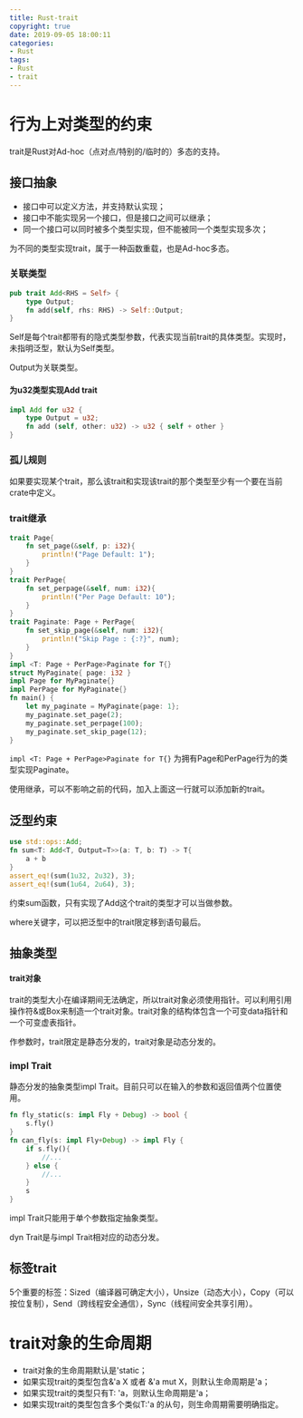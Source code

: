 ```yaml
---
title: Rust-trait
copyright: true
date: 2019-09-05 18:00:11
categories:
- Rust
tags:
- Rust
- trait
---
```


# 行为上对类型的约束

trait是Rust对Ad-hoc（点对点/特别的/临时的）多态的支持。

## 接口抽象

* 接口中可以定义方法，并支持默认实现；
* 接口中不能实现另一个接口，但是接口之间可以继承；
* 同一个接口可以同时被多个类型实现，但不能被同一个类型实现多次；

为不同的类型实现trait，属于一种函数重载，也是Ad-hoc多态。

### 关联类型

```rust
pub trait Add<RHS = Self> {
	type Output;
	fn add(self, rhs: RHS) -> Self::Output;
}
```

Self是每个trait都带有的隐式类型参数，代表实现当前trait的具体类型。实现时，未指明泛型，默认为Self类型。

Output为关联类型。

#### 为u32类型实现Add trait

```rust
impl Add for u32 {
    type Output = u32;
    fn add (self, other: u32) -> u32 { self + other }
}
```

### 孤儿规则

如果要实现某个trait，那么该trait和实现该trait的那个类型至少有一个要在当前crate中定义。

### trait继承

```rust
trait Page{
    fn set_page(&self, p: i32){
        println!("Page Default: 1");
    }
}
trait PerPage{
    fn set_perpage(&self, num: i32){
        println!("Per Page Default: 10");
    }
}
trait Paginate: Page + PerPage{
    fn set_skip_page(&self, num: i32){
        println!("Skip Page : {:?}", num);
    }
}
impl <T: Page + PerPage>Paginate for T{}
struct MyPaginate{ page: i32 }
impl Page for MyPaginate{}
impl PerPage for MyPaginate{}
fn main() {
    let my_paginate = MyPaginate{page: 1};
	my_paginate.set_page(2);
	my_paginate.set_perpage(100);
	my_paginate.set_skip_page(12);
}
```

`impl <T: Page + PerPage>Paginate for T{}` 为拥有Page和PerPage行为的类型实现Paginate。

使用继承，可以不影响之前的代码，加入上面这一行就可以添加新的trait。

## 泛型约束

```rust
use std::ops::Add;
fn sum<T: Add<T, Output=T>>(a: T, b: T) -> T{
    a + b
}
assert_eq!(sum(1u32, 2u32), 3);
assert_eq!(sum(1u64, 2u64), 3);
```

约束sum函数，只有实现了Add这个trait的类型才可以当做参数。

where关键字，可以把泛型中的trait限定移到语句最后。

## 抽象类型

#### trait对象

trait的类型大小在编译期间无法确定，所以trait对象必须使用指针。可以利用引用操作符&或Box<T>来制造一个trait对象。trait对象的结构体包含一个可变data指针和一个可变虚表指针。

作参数时，trait限定是静态分发的，trait对象是动态分发的。

### impl Trait

静态分发的抽象类型impl Trait。目前只可以在输入的参数和返回值两个位置使用。

```rust
fn fly_static(s: impl Fly + Debug) -> bool {
	s.fly()
}
fn can_fly(s: impl Fly+Debug) -> impl Fly {
    if s.fly(){
        //...
    } else {
        //...
    }
    s
}
```

impl Trait只能用于单个参数指定抽象类型。

dyn Trait是与impl Trait相对应的动态分发。

## 标签trait

5个重要的标签：Sized（编译器可确定大小），Unsize（动态大小），Copy（可以按位复制），Send（跨线程安全通信），Sync（线程间安全共享引用）。

# trait对象的生命周期

* trait对象的生命周期默认是'static；
* 如果实现trait的类型包含&'a X 或者 &'a mut X，则默认生命周期是'a；
* 如果实现trait的类型只有T: 'a，则默认生命周期是'a；
* 如果实现trait的类型包含多个类似T:'a 的从句，则生命周期需要明确指定。





